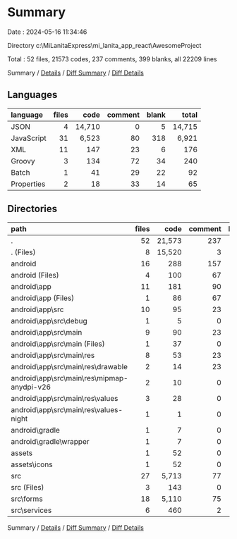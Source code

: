 # Summary

Date : 2024-05-16 11:34:46

Directory c:\\MiLanitaExpress\\mi_lanita_app_react\\AwesomeProject

Total : 52 files,  21573 codes, 237 comments, 399 blanks, all 22209 lines

Summary / [Details](details.md) / [Diff Summary](diff.md) / [Diff Details](diff-details.md)

## Languages
| language | files | code | comment | blank | total |
| :--- | ---: | ---: | ---: | ---: | ---: |
| JSON | 4 | 14,710 | 0 | 5 | 14,715 |
| JavaScript | 31 | 6,523 | 80 | 318 | 6,921 |
| XML | 11 | 147 | 23 | 6 | 176 |
| Groovy | 3 | 134 | 72 | 34 | 240 |
| Batch | 1 | 41 | 29 | 22 | 92 |
| Properties | 2 | 18 | 33 | 14 | 65 |

## Directories
| path | files | code | comment | blank | total |
| :--- | ---: | ---: | ---: | ---: | ---: |
| . | 52 | 21,573 | 237 | 399 | 22,209 |
| . (Files) | 8 | 15,520 | 3 | 21 | 15,544 |
| android | 16 | 288 | 157 | 76 | 521 |
| android (Files) | 4 | 100 | 67 | 45 | 212 |
| android\\app | 11 | 181 | 90 | 30 | 301 |
| android\\app (Files) | 1 | 86 | 67 | 24 | 177 |
| android\\app\\src | 10 | 95 | 23 | 6 | 124 |
| android\\app\\src\\debug | 1 | 5 | 0 | 3 | 8 |
| android\\app\\src\\main | 9 | 90 | 23 | 3 | 116 |
| android\\app\\src\\main (Files) | 1 | 37 | 0 | 0 | 37 |
| android\\app\\src\\main\\res | 8 | 53 | 23 | 3 | 79 |
| android\\app\\src\\main\\res\\drawable | 2 | 14 | 23 | 3 | 40 |
| android\\app\\src\\main\\res\\mipmap-anydpi-v26 | 2 | 10 | 0 | 0 | 10 |
| android\\app\\src\\main\\res\\values | 3 | 28 | 0 | 0 | 28 |
| android\\app\\src\\main\\res\\values-night | 1 | 1 | 0 | 0 | 1 |
| android\\gradle | 1 | 7 | 0 | 1 | 8 |
| android\\gradle\\wrapper | 1 | 7 | 0 | 1 | 8 |
| assets | 1 | 52 | 0 | 0 | 52 |
| assets\\icons | 1 | 52 | 0 | 0 | 52 |
| src | 27 | 5,713 | 77 | 302 | 6,092 |
| src (Files) | 3 | 143 | 0 | 15 | 158 |
| src\\forms | 18 | 5,110 | 75 | 233 | 5,418 |
| src\\services | 6 | 460 | 2 | 54 | 516 |

Summary / [Details](details.md) / [Diff Summary](diff.md) / [Diff Details](diff-details.md)